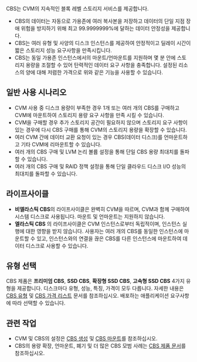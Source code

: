 CBS는 CVM의 지속적인 블록 레벨 스토리지 서비스를 제공합니다.

- CBS의 데이터는 자동으로 가용존에 여러 복사본을 저장하고 데이터의 단일 지점 장애 위험을 방지하기 위해 최고 99.9999999%에 달하는 데이터 안정성을 제공합니다.
- CBS는 여러 유형 및 사양의 디스크 인스턴스를 제공하여 안정적이고 딜레이 시간이 짧은 스토리지 성능 요구사항을 만족시킵니다.
- CBS는 동일 가용존 인스턴스에서의 마운트/언마운트를 지원하며 몇 분 안에 스토리지 용량을 조절할 수 있어 탄력적인 데이터 요구 사항을 충족합니다. 설정된 리소스의 양에 대해 저렴한 가격으로 위와 같은 기능을 사용할 수 있습니다.


## 일반 사용 시나리오
- CVM 사용 중 디스크 용량이 부족한 경우 1개 또는 여러 개의 CBS를 구매하고 CVM에 마운트하여 스토리지 용량 요구 사항을 만족 시킬 수 있습니다.
- CVM을 구매할 경우 추가 스토리지 공간이 필요하지 않으며 스토리지 요구 사항이 있는 경우에 다시 CBS 구매를 통해 CVM의 스토리지 용량을 확장할 수 있습니다.
- 여러 CVM 간에 데이터 교환 요청이 있는 경우 CBS(데이터 디스크)를 언마운트하고 기타 CVM에 리마운트할 수 있습니다.
- 여러 개의 CBS 구매 및 LVM 논리 볼륨 설정을 통해 단일 CBS 용량 최대치를 돌파할 수 있습니다.
- 여러 개의 CBS 구매 및 RAID 정책 설정을 통해 단일 클라우드 디스크 I/O 성능의 최대치를 돌파할 수 있습니다.


## 라이프사이클
- **비엘라스틱 CBS**의 라이프사이클은 완벽히 CVM을 따르며, CVM과 함께 구매하여 시스템 디스크로 사용됩니다. 마운트 및 언마운트는 지원하지 않습니다.
- **엘라스틱 CBS** 의 라이프사이클은 CVM 인스턴스로부터 독립적이며, 인스턴스 실행에 대한 영향을 받지 않습니다. 사용자는 여러 개의 CBS를 동일한 인스턴스에 마운트할 수 있고, 인스턴스와의 연결을 끊은 CBS를 다른 인스턴스에 마운트하여 데이터 디스크로 사용할 수 있습니다.

## 유형 선택
CBS 제품은 **프리미엄 CBS**, **SSD CBS**, **확장형 SSD CBS**, **고속형 SSD CBS** 4가지 유형을 제공합니다. 디스크마다 유형, 성능, 특징, 가격이 모두 다릅니다. 자세한 내용은 [CBS 유형](https://intl.cloud.tencent.com/document/product/362/31636) 및 [CBS 가격 리스트](https://intl.cloud.tencent.com/document/product/362/2413) 문서를 참조하십시오. 배포하는 애플리케이션 요구사항에 따라 선택할 수 있습니다.

## 관련 작업
- CVM 및 CBS의 설정은 [CBS 생성](https://intl.cloud.tencent.com/document/product/362/5744) 및 [CBS 마운트](https://intl.cloud.tencent.com/document/product/362/32401)를 참조하십시오.
- CBS의 용량 확장, 언마운트, 폐기 및 더 많은 CBS 모범 사례는 [CBS 제품 문서](https://intl.cloud.tencent.com/document/product/362)를 참조하십시오.




